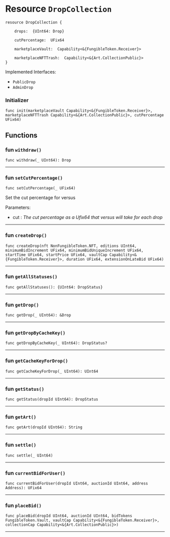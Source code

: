 # Resource `DropCollection`

```cadence
resource DropCollection {

    drops:  {UInt64: Drop}

    cutPercentage:  UFix64

    marketplaceVault:  Capability<&{FungibleToken.Receiver}>

    marketplaceNFTTrash:  Capability<&{Art.CollectionPublic}>
}
```


Implemented Interfaces:
  - `PublicDrop`
  - `AdminDrop`


### Initializer

```cadence
func init(marketplaceVault Capability<&{FungibleToken.Receiver}>, marketplaceNFTTrash Capability<&{Art.CollectionPublic}>, cutPercentage UFix64)
```


## Functions

### fun `withdraw()`

```cadence
func withdraw(_ UInt64): Drop
```

---

### fun `setCutPercentage()`

```cadence
func setCutPercentage(_ UFix64)
```
Set the cut percentage for versus

Parameters:
  - cut : _The cut percentage as a Ufix64 that versus will take for each drop_

---

### fun `createDrop()`

```cadence
func createDrop(nft NonFungibleToken.NFT, editions UInt64, minimumBidIncrement UFix64, minimumBidUniqueIncrement UFix64, startTime UFix64, startPrice UFix64, vaultCap Capability<&{FungibleToken.Receiver}>, duration UFix64, extensionOnLateBid UFix64)
```

---

### fun `getAllStatuses()`

```cadence
func getAllStatuses(): {UInt64: DropStatus}
```

---

### fun `getDrop()`

```cadence
func getDrop(_ UInt64): &Drop
```

---

### fun `getDropByCacheKey()`

```cadence
func getDropByCacheKey(_ UInt64): DropStatus?
```

---

### fun `getCacheKeyForDrop()`

```cadence
func getCacheKeyForDrop(_ UInt64): UInt64
```

---

### fun `getStatus()`

```cadence
func getStatus(dropId UInt64): DropStatus
```

---

### fun `getArt()`

```cadence
func getArt(dropId UInt64): String
```

---

### fun `settle()`

```cadence
func settle(_ UInt64)
```

---

### fun `currentBidForUser()`

```cadence
func currentBidForUser(dropId UInt64, auctionId UInt64, address Address): UFix64
```

---

### fun `placeBid()`

```cadence
func placeBid(dropId UInt64, auctionId UInt64, bidTokens FungibleToken.Vault, vaultCap Capability<&{FungibleToken.Receiver}>, collectionCap Capability<&{Art.CollectionPublic}>)
```

---
